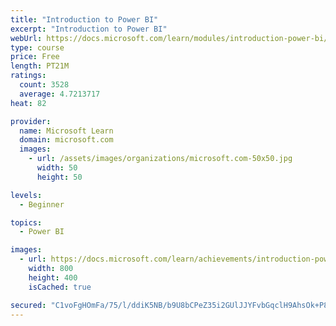 ```yaml
---
title: "Introduction to Power BI"
excerpt: "Introduction to Power BI"
webUrl: https://docs.microsoft.com/learn/modules/introduction-power-bi/
type: course
price: Free
length: PT21M
ratings:
  count: 3528
  average: 4.7213717
heat: 82

provider:
  name: Microsoft Learn
  domain: microsoft.com
  images:
    - url: /assets/images/organizations/microsoft.com-50x50.jpg
      width: 50
      height: 50

levels:
  - Beginner

topics:
  - Power BI

images:
  - url: https://docs.microsoft.com/learn/achievements/introduction-power-bi-social.png
    width: 800
    height: 400
    isCached: true

secured: "C1voFgHOmFa/75/l/ddiK5NB/b9U8bCPeZ35i2GUlJJYFvbGqclH9AhsOk+P8v5fZ9nb7JAstHsWfDU3kcyjsFOrJEGb9yeLkaDAVtlUOAgUqnORY3/fQZwuQ5OFAPAvXNS53GYGS+/Z5+L634D3l8YTZnVl0m+YnGTf/Rzm2XJ1kGNO+84FZiDWlbmJAqJGFI9KWfy1V48lCTFjtKnp4wP7oc551BrXxy0mewH2/qlO46XIvVDe9GMd8J12llr0xaG7pqGcsz9rN9f3sxAV9SMiPSN24zFEjPDJc0e26lnPg0yTAxv+L5SkkMUAZfAw8OkVZ4a80l4ItJD2SNCeMV71nGEi9/P0FpijnnZQtB1Xf7pIw0saeYdC1nJmGu0KpM7hGVnthWAFW+ldUbqtpvKoLzSrvS3aNX8mDktWqds=;2CC1pYS5Q3+n+32yXneTXA=="
---
```


